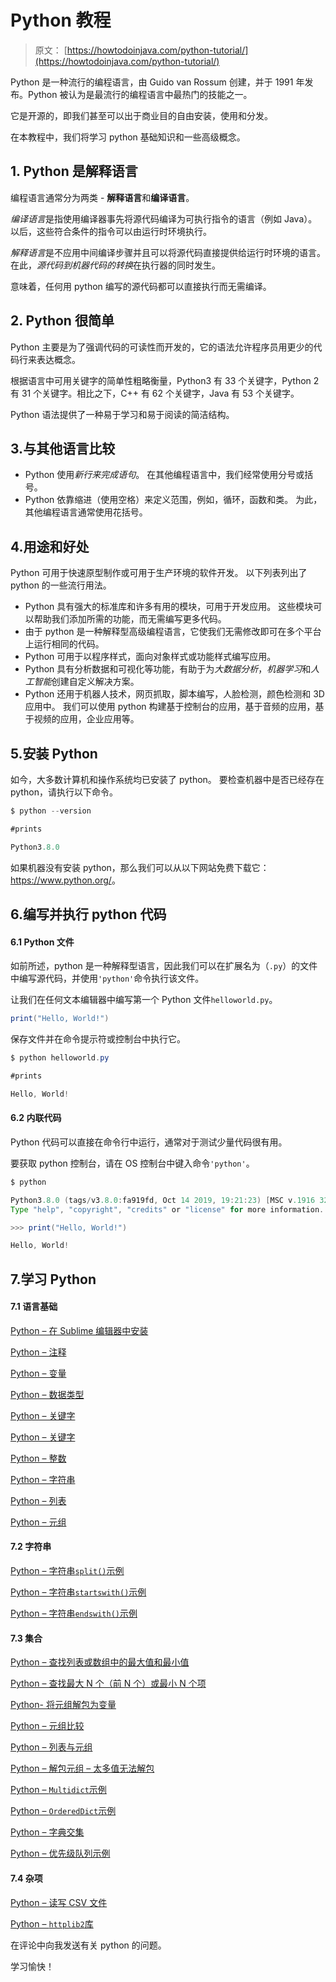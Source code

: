 # Python 教程

> 原文： [https://howtodoinjava.com/python-tutorial/](https://howtodoinjava.com/python-tutorial/)

Python 是一种流行的编程语言，由 Guido van Rossum 创建，并于 1991 年发布。Python 被认为是最流行的编程语言中最热门的技能之一。

它是开源的，即我们甚至可以出于商业目的自由安装，使用和分发。

在本教程中，我们将学习 python 基础知识和一些高级概念。

## 1. Python 是解释语言

编程语言通常分为两类 - **解释语言**和**编译语言**。

*编译语言*是指使用编译器事先将源代码编译为可执行指令的语言（例如 Java）。 以后，这些符合条件的指令可以由运行时环境执行。

*解释语言*是不应用中间编译步骤并且可以将源代码直接提供给运行时环境的语言。 在此，*源代码到机器代码的转换*在执行器的同时发生。

意味着，任何用 python 编写的源代码都可以直接执行而无需编译。

## 2\. Python 很简单

Python 主要是为了强调代码的可读性而开发的，它的语法允许程序员用更少的代码行来表达概念。

根据语言中可用关键字的简单性粗略衡量，Python3 有 33 个关键字，Python 2 有 31 个关键字。相比之下，C++ 有 62 个关键字，Java 有 53 个关键字。

Python 语法提供了一种易于学习和易于阅读的简洁结构。

## 3.与其他语言比较

*   Python 使用*新行来完成语句*。 在其他编程语言中，我们经常使用分号或括号。
*   Python 依靠缩进（使用空格）来定义范围，例如，循环，函数和类。 为此，其他编程语言通常使用花括号。

## 4.用途和好处

Python 可用于快速原型制作或可用于生产环境的软件开发。 以下列表列出了 python 的一些流行用法。

*   Python 具有强大的标准库和许多有用的模块，可用于开发应用。 这些模块可以帮助我们添加所需的功能，而无需编写更多代码。
*   由于 python 是一种解释型高级编程语言，它使我们无需修改即可在多个平台上运行相同的代码。
*   Python 可用于以程序样式，面向对象样式或功能样式编写应用。
*   Python 具有分析数据和可视化等功能，有助于为*大数据分析*，*机器学习*和*人工智能*创建自定义解决方案。
*   Python 还用于机器人技术，网页抓取，脚本编写，人脸检测，颜色检测和 3D 应用中。 我们可以使用 python 构建基于控制台的应用，基于音频的应用，基于视频的应用，企业应用等。

## 5.安装 Python

如今，大多数计算机和操作系统均已安装了 python。 要检查机器中是否已经存在 python，请执行以下命令。

```java
$ python --version

#prints

Python3.8.0

```

如果机器没有安装 python，那么我们可以从以下网站免费下载它：<https://www.python.org/>。

## 6.编写并执行 python 代码

#### 6.1 Python 文件

如前所述，python 是一种解释型语言，因此我们可以在扩展名为（`.py`）的文件中编写源代码，并使用`'python'`命令执行该文件。

让我们在任何文本编辑器中编写第一个 Python 文件`helloworld.py`。

```java
print("Hello, World!")

```

保存文件并在命令提示符或控制台中执行它。

```java
$ python helloworld.py

#prints

Hello, World!

```

#### 6.2 内联代码

Python 代码可以直接在命令行中运行，通常对于测试少量代码很有用。

要获取 python 控制台，请在 OS 控制台中键入命令`'python'`。

```java
$ python

Python3.8.0 (tags/v3.8.0:fa919fd, Oct 14 2019, 19:21:23) [MSC v.1916 32 bit (Intel)] on win32
Type "help", "copyright", "credits" or "license" for more information.

>>> print("Hello, World!")

Hello, World!

```

## 7.学习 Python

#### 7.1 语言基础

[Python – 在 Sublime 编辑器中安装](https://howtodoinjava.com/python/install-python-sublime-editor/)

[Python – 注释](https://howtodoinjava.com/python/python-comments/)

[Python – 变量](https://howtodoinjava.com/python/python-variables/)

[Python – 数据类型](https://howtodoinjava.com/python/python-data-types/)

[Python – 关键字](https://howtodoinjava.com/python/python-keywords/)

[Python – 关键字](https://howtodoinjava.com/python/python-keywords/)

[Python – 整数](https://howtodoinjava.com/python/python-integer-ints/)

[Python – 字符串](https://howtodoinjava.com/python/python-strings/)

[Python – 列表](https://howtodoinjava.com/python/python-lists/)

[Python – 元组](https://howtodoinjava.com/python/python-tuples/)

#### 7.2 字符串

[Python – 字符串`split()`示例](https://howtodoinjava.com/python/split-string/)

[Python – 字符串`startswith()`示例](https://howtodoinjava.com/python/string-startswith/)

[Python – 字符串`endswith()`示例](https://howtodoinjava.com/python/string-endswith-method/)

#### 7.3 集合

[Python – 查找列表或数组中的最大值和最小值](https://howtodoinjava.com/python/max-min/)

[Python – 查找最大 N 个（前 N 个）或最小 N 个项](https://howtodoinjava.com/python/find-largest-smallest-items/)

[Python- 将元组解包为变量](https://howtodoinjava.com/python/unpack-tuple-sequence/)

[Python – 元组比较](https://howtodoinjava.com/python/compare-tuples/)

[Python – 列表与元组](https://howtodoinjava.com/python/lists-vs-tuples/)

[Python – 解包元组 – 太多值无法解包](https://howtodoinjava.com/python/unpack-variable-length-tuple/)

[Python – `Multidict`示例](https://howtodoinjava.com/python/multidict-key-to-multiple-values/)

[Python – `OrderedDict`示例](https://howtodoinjava.com/python/ordereddict-ordered-dictionary/)

[Python – 字典交集](https://howtodoinjava.com/python/dictionary-intersection/)

[Python – 优先级队列示例](https://howtodoinjava.com/python/priority-queue/)

#### 7.4 杂项

[Python – 读写 CSV 文件](https://howtodoinjava.com/python/python-read-write-csv-files/)

[Python – `httplib2`库](https://howtodoinjava.com/python/httplib2-http-get-post-requests/)

在评论中向我发送有关 python 的问题。

学习愉快！